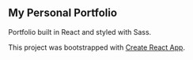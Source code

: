## My Personal Portfolio

Portfolio built in React and styled with Sass.

This project was bootstrapped with [Create React App](https://github.com/facebook/create-react-app).
